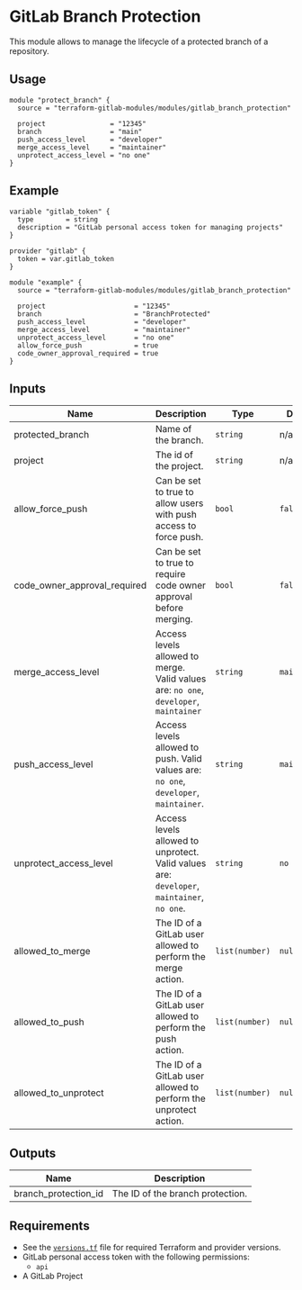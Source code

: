 # GitLab Branch Protection

This module allows to manage the lifecycle of a protected branch of a repository.

## Usage

```hcl
module "protect_branch" {
  source = "terraform-gitlab-modules/modules/gitlab_branch_protection"

  project                = "12345"
  branch                 = "main"
  push_access_level      = "developer"
  merge_access_level     = "maintainer"
  unprotect_access_level = "no one"
}
```

## Example

```hcl
variable "gitlab_token" {
  type        = string
  description = "GitLab personal access token for managing projects"
}

provider "gitlab" {
  token = var.gitlab_token
}

module "example" {
  source = "terraform-gitlab-modules/modules/gitlab_branch_protection"

  project                      = "12345"
  branch                       = "BranchProtected"
  push_access_level            = "developer"
  merge_access_level           = "maintainer"
  unprotect_access_level       = "no one"
  allow_force_push             = true
  code_owner_approval_required = true
}
```

<!-- BEGINNING OF PRE-COMMIT-TERRAFORM DOCS HOOK -->
## Inputs

| Name | Description | Type | Default | Required |
|------|-------------|------|---------|:--------:|
| protected\_branch | Name of the branch. | `string` | n/a | yes |
| project | The id of the project. | `string` | n/a | yes |
| allow\_force\_push | Can be set to true to allow users with push access to force push. | `bool` | `false` | no |
| code\_owner\_approval\_required | Can be set to true to require code owner approval before merging. | `bool` | `false` | no |
| merge\_access\_level | Access levels allowed to merge. Valid values are: `no one`, `developer`, `maintainer` | `string` | `maintainer` | no |
| push\_access\_level | Access levels allowed to push. Valid values are: `no one`, `developer`, `maintainer`. | `string` | `maintainer` | no |
| unprotect\_access\_level | Access levels allowed to unprotect. Valid values are: `developer`, `maintainer`, `no one`. | `string` | `no one` | no |
| allowed\_to\_merge | The ID of a GitLab user allowed to perform the merge action. | `list(number)` | `null` | no |
| allowed\_to\_push | The ID of a GitLab user allowed to perform the push action. | `list(number)` | `null` | no |
| allowed\_to\_unprotect | The ID of a GitLab user allowed to perform the unprotect action. | `list(number)` | `null` | no |

## Outputs

| Name | Description |
|------|-------------|
| branch\_protection\_id | The ID of the branch protection. |

<!-- END OF PRE-COMMIT-TERRAFORM DOCS HOOK -->

## Requirements

- See the [`versions.tf`](versions.tf) file for required Terraform and provider versions.
- GitLab personal access token with the following permissions:
    - `api`
- A GitLab Project